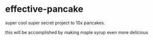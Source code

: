 # effective-pancake

super cool super secret project to 10x pancakes.  

this will be accomplished by making maple syrup even more delicious 

